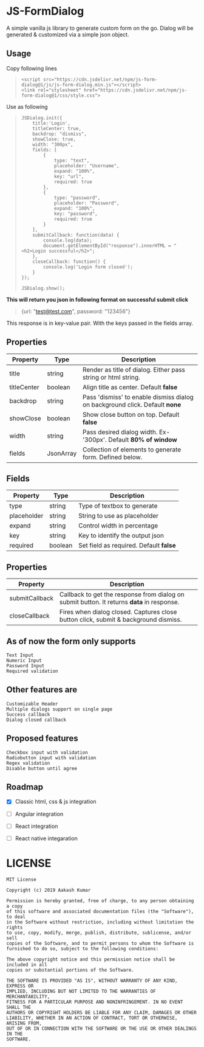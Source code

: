 # JS-FormDialog
A simple vanilla js library to generate custom form on the go. Dialog will be generated & customized via a simple json object. 


## Usage
Copy following lines
> ```
> <script src="https://cdn.jsdelivr.net/npm/js-form-dialog@1/js/js-form-dialog.min.js"></script>
> <link rel="stylesheet" href="https://cdn.jsdelivr.net/npm/js-form-dialog@1/css/style.css">
> 
> ```

Use as following
>     JSDialog.init({
>         title:'Login',
>         titleCenter: true,
>         backdrop: "dismiss",
>         showClose: true,
>         width: "300px",
>         fields: [
>             {
>                 type: "text",
>                 placeholder: "Username",
>                 expand: "100%",
>                 key: "url",
>                 required: true
>             },
>             {
>                 type: "password",
>                 placeholder: "Password",
>                 expand: "100%",
>                 key: "password",
>                 required: true
>             }
>         ],
>         submitCallback: function(data) {
>             console.log(data);
>             document.getElementById("response").innerHTML = "<h2>Login successful</h2>";
>         },
>         closeCallback: function() {
>             console.log('Login form closed');
>         }
>     });
> 
>     JSDialog.show();


**This will return you json in following format on successful submit click**
> {url: "test@test.com", password: "123456"}

This response is in key-value pair. With the keys passed in the fields array.



## Properties
Property | Type | Description
---------|------|------------
title | string | Render as title of dialog. Either pass string or html string.
titleCenter | boolean | Align title as center. Default **false**
backdrop | string | Pass 'dismiss' to enable dismiss dialog on background click. Default **none**
showClose | boolean | Show close button on top. Default **false**
width | string | Pass desired dialog width. Ex- '300px'. Default **80% of window**
fields | JsonArray | Collection of elements to generate form. Defined below.


## Fields
Property | Type | Description
---------|------|------------
type | string | Type of textbox to generate
placeholder | string | String to use as placeholder
expand | string | Control width in percentage
key | string | Key to identify the output json
required | boolean | Set field as required. Default **false**


## Properties
Property | Description
---------|-------------
submitCallback | Callback to get the response from dialog on submit button. It returns **data** in response.
closeCallback | Fires when dialog closed. Captures close button click, submit & background dismiss.

## As of now the form only supports
```
Text Input
Numeric Input
Password Input
Required validation
```

## Other features are
```
Customizable Header
Multiple dialogs support on single page
Success callback
Dialog closed callback
```

## Proposed features
```
Checkbox input with validation
Radiobutton input with validation
Regex validation
Disable button until agree
```

## Roadmap
- [x] Classic html, css & js integration
- [ ] Angular integration
- [ ] React integration
- [ ] React native integaration


# LICENSE
```
MIT License

Copyright (c) 2019 Aakash Kumar

Permission is hereby granted, free of charge, to any person obtaining a copy
of this software and associated documentation files (the "Software"), to deal
in the Software without restriction, including without limitation the rights
to use, copy, modify, merge, publish, distribute, sublicense, and/or sell
copies of the Software, and to permit persons to whom the Software is
furnished to do so, subject to the following conditions:

The above copyright notice and this permission notice shall be included in all
copies or substantial portions of the Software.

THE SOFTWARE IS PROVIDED "AS IS", WITHOUT WARRANTY OF ANY KIND, EXPRESS OR
IMPLIED, INCLUDING BUT NOT LIMITED TO THE WARRANTIES OF MERCHANTABILITY,
FITNESS FOR A PARTICULAR PURPOSE AND NONINFRINGEMENT. IN NO EVENT SHALL THE
AUTHORS OR COPYRIGHT HOLDERS BE LIABLE FOR ANY CLAIM, DAMAGES OR OTHER
LIABILITY, WHETHER IN AN ACTION OF CONTRACT, TORT OR OTHERWISE, ARISING FROM,
OUT OF OR IN CONNECTION WITH THE SOFTWARE OR THE USE OR OTHER DEALINGS IN THE
SOFTWARE.
```